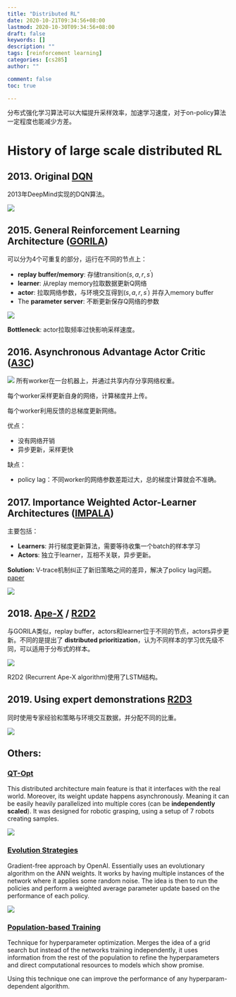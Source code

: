 ```yaml
---
title: "Distributed RL"
date: 2020-10-21T09:34:56+08:00
lastmod: 2020-10-30T09:34:56+08:00
draft: false
keywords: []
description: ""
tags: [reinforcement learning]
categories: [cs285]
author: ""

comment: false
toc: true

---
```


<!--more-->

分布式强化学习算法可以大幅提升采样效率，加速学习速度，对于on-policy算法一定程度也能减少方差。

# History of large scale distributed RL

## 2013. Original [DQN](https://arxiv.org/abs/1312.5602)

2013年DeepMind实现的DQN算法。

![](/post/distributed_rl/dqn.png)

## 2015. General Reinforcement Learning Architecture ([GORILA](https://arxiv.org/abs/1507.04296))

可以分为4个可重复的部分，运行在不同的节点上：
- **replay buffer/memory**: 存储transition$(s, a, r, s^\prime)$
- **learner**: 从replay memory拉取数据更新Q网络
- **actor**: 拉取网络参数，与环境交互得到$(s, a, r, s^\prime)$ 并存入memory buffer
- The **parameter server**: 不断更新保存Q网络的参数

![](/post/distributed_rl/gorila.png)

**Bottleneck**:
actor拉取频率过快影响采样速度。

## 2016. Asynchronous Advantage Actor Critic ([A3C](https://arxiv.org/pdf/1602.01783.pdf))

![](/post/distributed_rl/a3c.png)
所有worker在一台机器上，并通过共享内存分享网络权重。

每个worker采样更新自身的网络，计算梯度并上传。

每个worker利用反馈的总梯度更新网络。

优点：
- 没有网络开销
- 异步更新，采样更快

缺点：
- policy lag：不同worker的网络参数差距过大，总的梯度计算就会不准确。

## 2017. Importance Weighted Actor-Learner Architectures ([IMPALA](https://arxiv.org/abs/1802.01561))

主要包括：
- **Learners**: 并行梯度更新算法，需要等待收集一个batch的样本学习
- **Actors**: 独立于learner，互相不关联，异步更新。

**Solution:** V-trace机制纠正了新旧策略之间的差异，解决了policy lag问题。[paper](https://arxiv.org/abs/1802.01561)

![](/post/distributed_rl/impala.png)

## 2018. [Ape-X](https://arxiv.org/abs/1803.00933) / [R2D2](https://openreview.net/pdf?id=r1lyTjAqYX)

与GORILA类似，replay buffer，actors和learner位于不同的节点，actors异步更新。不同的是提出了
**distributed prioritization**，认为不同样本的学习优先级不同，可以适用于分布式的样本。

![](/post/distributed_rl/apex.png)


R2D2 (Recurrent Ape-X algorithm)使用了LSTM结构。

## 2019. Using expert demonstrations [R2D3](https://arxiv.org/abs/1909.01387)

同时使用专家经验和策略与环境交互数据，并分配不同的比重。

![](/post/distributed_rl/r2d3.png)

## Others:

### [QT-Opt](https://arxiv.org/pdf/1806.10293.pdf)

This distributed architecture main feature is that it interfaces with the real world.
Moreover, its weight update happens asynchronously.
Meaning it can be easily heavily parallelized into multiple cores (can be **independently scaled**).
It was designed for robotic grasping, using a setup of 7 robots creating samples.

![](/post/distributed_rl/qt_opt.png)


### [Evolution Strategies](https://arxiv.org/abs/1703.03864)

Gradient-free approach by OpenAI.
Essentially uses an evolutionary algorithm on the ANN weights.
It works by having  multiple instances of the network where it applies some random noise.
The idea is then to run the policies and perform a weighted average parameter update based on the performance of each policy.

![](/post/distributed_rl/evolution.png)

### [Population-based Training](https://deepmind.com/blog/article/population-based-training-neural-networks)

Technique for hyperparameter optimization.
Merges the idea of a grid search but instead of the networks training independently, it uses information from the rest of the population to refine the hyperparameters and direct computational resources to models which show promise.

Using this technique one can improve the performance of any hyperparam-dependent algorithm.
